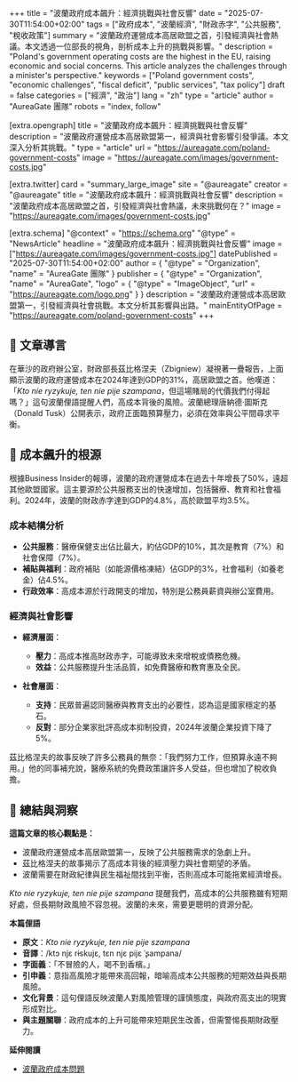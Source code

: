 +++
title = "波蘭政府成本飆升：經濟挑戰與社會反響"
date = "2025-07-30T11:54:00+02:00"
tags = ["政府成本", "波蘭經濟", "財政赤字", "公共服務", "稅收政策"]
summary = "波蘭政府運營成本高居歐盟之首，引發經濟與社會熱議。本文透過一位部長的視角，剖析成本上升的挑戰與影響。"
description = "Poland's government operating costs are the highest in the EU, raising economic and social concerns. This article analyzes the challenges through a minister's perspective."
keywords = ["Poland government costs", "economic challenges", "fiscal deficit", "public services", "tax policy"]
draft = false
categories = ["經濟", "政治"]
lang = "zh"
type = "article"
author = "AureaGate 團隊"
robots = "index, follow"

[extra.opengraph]
title = "波蘭政府成本飆升：經濟挑戰與社會反響"
description = "波蘭政府運營成本高居歐盟第一，經濟與社會影響引發爭議。本文深入分析其挑戰。"
type = "article"
url = "https://aureagate.com/poland-government-costs"
image = "https://aureagate.com/images/government-costs.jpg"

[extra.twitter]
card = "summary_large_image"
site = "@aureagate"
creator = "@aureagate"
title = "波蘭政府成本飆升：經濟挑戰與社會反響"
description = "波蘭政府成本高居歐盟之首，引發經濟與社會熱議，未來挑戰何在？"
image = "https://aureagate.com/images/government-costs.jpg"

[extra.schema]
"@context" = "https://schema.org"
"@type" = "NewsArticle"
headline = "波蘭政府成本飆升：經濟挑戰與社會反響"
image = ["https://aureagate.com/images/government-costs.jpg"]
datePublished = "2025-07-30T11:54:00+02:00"
author = { "@type" = "Organization", "name" = "AureaGate 團隊" }
publisher = { "@type" = "Organization", "name" = "AureaGate", "logo" = { "@type" = "ImageObject", "url" = "https://aureagate.com/logo.png" } }
description = "波蘭政府運營成本高居歐盟第一，引發經濟與社會挑戰。本文分析其影響與出路。"
mainEntityOfPage = "https://aureagate.com/poland-government-costs"
+++


## 🧭 文章導言
在華沙的政府辦公室，財政部長茲比格涅夫（Zbigniew）凝視著一疊報告，上面顯示波蘭的政府運營成本在2024年達到GDP的31%，高居歐盟之首。他嘆道：「*Kto nie ryzykuje, ten nie pije szampana*，但這場賭局的代價我們付得起嗎？」這句波蘭俚語提醒人們，高成本背後的風險。波蘭總理唐納德·圖斯克（Donald Tusk）公開表示，政府正面臨預算壓力，必須在效率與公平間尋求平衡。

## 📌 成本飆升的根源
根據Business Insider的報導，波蘭的政府運營成本在過去十年增長了50%，遠超其他歐盟國家。這主要源於公共服務支出的快速增加，包括醫療、教育和社會福利。2024年，波蘭的財政赤字達到GDP的4.8%，高於歐盟平均3.5%。

### 成本結構分析
- **公共服務**：醫療保健支出佔比最大，約佔GDP的10%，其次是教育（7%）和社會保障（7%）。
- **補貼與福利**：政府補貼（如能源價格凍結）佔GDP的3%，社會福利（如養老金）佔4.5%。
- **行政效率**：高成本源於行政開支的增加，特別是公務員薪資與辦公室費用。

### 經濟與社會影響
- **經濟層面**：
  - **壓力**：高成本推高財政赤字，可能導致未來增稅或債務危機。
  - **效益**：公共服務提升生活品質，如免費醫療和教育惠及全民。

- **社會層面**：
  - **支持**：民眾普遍認同醫療與教育支出的必要性，認為這是國家穩定的基石。
  - **反對**：部分企業家批評高成本抑制投資，2024年波蘭企業投資下降了5%。

茲比格涅夫的故事反映了許多公務員的無奈：「我們努力工作，但預算永遠不夠用。」他的同事補充說，醫療系統的免費政策讓許多人受益，但也增加了稅收負擔。

## 💬 總結與洞察
**這篇文章的核心觀點是：**
- 波蘭政府運營成本高居歐盟第一，反映了公共服務需求的急劇上升。
- 茲比格涅夫的故事揭示了高成本背後的經濟壓力與社會期望的矛盾。
- 波蘭需要在財政紀律與民生福祉間找到平衡，否則高成本可能拖累經濟增長。

*Kto nie ryzykuje, ten nie pije szampana* 提醒我們，高成本的公共服務雖有短期好處，但長期財政風險不容忽視。波蘭的未來，需要更聰明的資源分配。

**本篇俚語**  
- **原文**：*Kto nie ryzykuje, ten nie pije szampana*  
- **音譯**：/ktɔ njɛ rɨskujɛ, tɛn njɛ pijɛ ˈʂampana/  
- **字面義**：「不冒險的人，喝不到香檳。」  
- **引申義**：意指高風險才能帶來高回報，暗喻高成本公共服務的短期效益與長期風險。  
- **文化背景**：這句俚語反映波蘭人對風險管理的謹慎態度，與政府高支出的現實形成對比。  
- **與主題關聯**：政府成本的上升可能帶來短期民生改善，但需警惕長期財政壓力。

**延伸閱讀**  
- [波蘭政府成本問題](https://businessinsider.com.pl/wiadomosci/koszty-dzialania-panstwa-polskiego-najwyzsze-w-ue-eksperci-bija-na-alarm/z60sfc9)